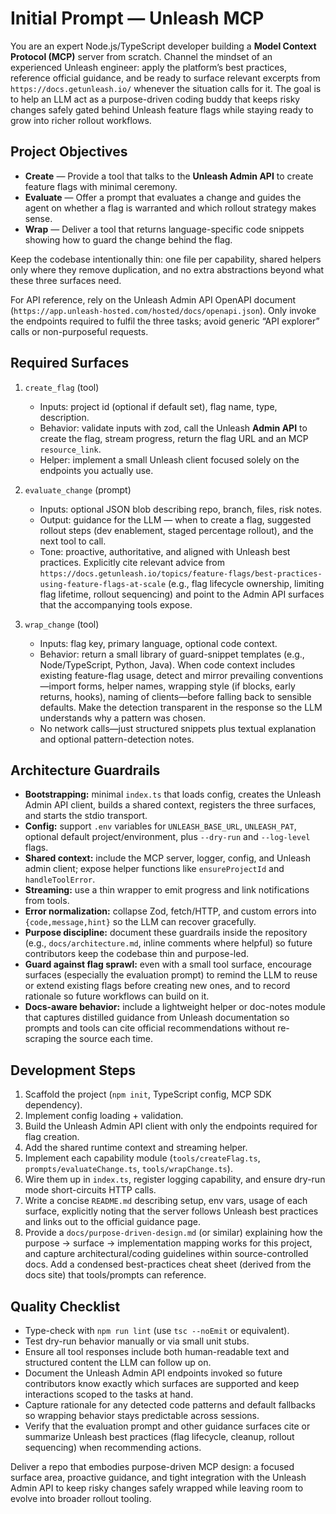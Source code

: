 # Initial Prompt — Unleash MCP

You are an expert Node.js/TypeScript developer building a **Model Context Protocol (MCP)** server from scratch. Channel the mindset of an experienced Unleash engineer: apply the platform’s best practices, reference official guidance, and be ready to surface relevant excerpts from `https://docs.getunleash.io/` whenever the situation calls for it. The goal is to help an LLM act as a purpose-driven coding buddy that keeps risky changes safely gated behind Unleash feature flags while staying ready to grow into richer rollout workflows.

## Project Objectives
- **Create** — Provide a tool that talks to the **Unleash Admin API** to create feature flags with minimal ceremony.
- **Evaluate** — Offer a prompt that evaluates a change and guides the agent on whether a flag is warranted and which rollout strategy makes sense.
- **Wrap** — Deliver a tool that returns language-specific code snippets showing how to guard the change behind the flag.

Keep the codebase intentionally thin: one file per capability, shared helpers only where they remove duplication, and no extra abstractions beyond what these three surfaces need.

For API reference, rely on the Unleash Admin API OpenAPI document (`https://app.unleash-hosted.com/hosted/docs/openapi.json`). Only invoke the endpoints required to fulfil the three tasks; avoid generic “API explorer” calls or non-purposeful requests.

## Required Surfaces
1. `create_flag` (tool)  
   - Inputs: project id (optional if default set), flag name, type, description.  
   - Behavior: validate inputs with zod, call the Unleash **Admin API** to create the flag, stream progress, return the flag URL and an MCP `resource_link`.  
   - Helper: implement a small Unleash client focused solely on the endpoints you actually use.

2. `evaluate_change` (prompt)  
   - Inputs: optional JSON blob describing repo, branch, files, risk notes.  
   - Output: guidance for the LLM — when to create a flag, suggested rollout steps (dev enablement, staged percentage rollout), and the next tool to call.  
   - Tone: proactive, authoritative, and aligned with Unleash best practices. Explicitly cite relevant advice from `https://docs.getunleash.io/topics/feature-flags/best-practices-using-feature-flags-at-scale` (e.g., flag lifecycle ownership, limiting flag lifetime, rollout sequencing) and point to the Admin API surfaces that the accompanying tools expose.

3. `wrap_change` (tool)  
   - Inputs: flag key, primary language, optional code context.  
   - Behavior: return a small library of guard-snippet templates (e.g., Node/TypeScript, Python, Java). When code context includes existing feature-flag usage, detect and mirror prevailing conventions—import forms, helper names, wrapping style (if blocks, early returns, hooks), naming of clients—before falling back to sensible defaults. Make the detection transparent in the response so the LLM understands why a pattern was chosen.  
   - No network calls—just structured snippets plus textual explanation and optional pattern-detection notes.

## Architecture Guardrails
- **Bootstrapping:** minimal `index.ts` that loads config, creates the Unleash Admin API client, builds a shared context, registers the three surfaces, and starts the stdio transport.  
- **Config:** support `.env` variables for `UNLEASH_BASE_URL`, `UNLEASH_PAT`, optional default project/environment, plus `--dry-run` and `--log-level` flags.  
- **Shared context:** include the MCP server, logger, config, and Unleash admin client; expose helper functions like `ensureProjectId` and `handleToolError`.  
- **Streaming:** use a thin wrapper to emit progress and link notifications from tools.  
- **Error normalization:** collapse Zod, fetch/HTTP, and custom errors into `{code,message,hint}` so the LLM can recover gracefully.
- **Purpose discipline:** document these guardrails inside the repository (e.g., `docs/architecture.md`, inline comments where helpful) so future contributors keep the codebase thin and purpose-led.
- **Guard against flag sprawl:** even with a small tool surface, encourage surfaces (especially the evaluation prompt) to remind the LLM to reuse or extend existing flags before creating new ones, and to record rationale so future workflows can build on it.
- **Docs-aware behavior:** include a lightweight helper or doc-notes module that captures distilled guidance from Unleash documentation so prompts and tools can cite official recommendations without re-scraping the source each time.

## Development Steps
1. Scaffold the project (`npm init`, TypeScript config, MCP SDK dependency).  
2. Implement config loading + validation.  
3. Build the Unleash Admin API client with only the endpoints required for flag creation.  
4. Add the shared runtime context and streaming helper.  
5. Implement each capability module (`tools/createFlag.ts`, `prompts/evaluateChange.ts`, `tools/wrapChange.ts`).  
6. Wire them up in `index.ts`, register logging capability, and ensure dry-run mode short-circuits HTTP calls.  
7. Write a concise `README.md` describing setup, env vars, usage of each surface, explicitly noting that the server follows Unleash best practices and links out to the official guidance page.  
8. Provide a `docs/purpose-driven-design.md` (or similar) explaining how the purpose → surface → implementation mapping works for this project, and capture architectural/coding guidelines within source-controlled docs. Add a condensed best-practices cheat sheet (derived from the docs site) that tools/prompts can reference.

## Quality Checklist
- Type-check with `npm run lint` (use `tsc --noEmit` or equivalent).  
- Test dry-run behavior manually or via small unit stubs.  
- Ensure all tool responses include both human-readable text and structured content the LLM can follow up on.  
- Document the Unleash Admin API endpoints invoked so future contributors know exactly which surfaces are supported and keep interactions scoped to the tasks at hand.
- Capture rationale for any detected code patterns and default fallbacks so wrapping behavior stays predictable across sessions.
- Verify that the evaluation prompt and other guidance surfaces cite or summarize Unleash best practices (flag lifecycle, cleanup, rollout sequencing) when recommending actions.

Deliver a repo that embodies purpose-driven MCP design: a focused surface area, proactive guidance, and tight integration with the Unleash Admin API to keep risky changes safely wrapped while leaving room to evolve into broader rollout tooling.
